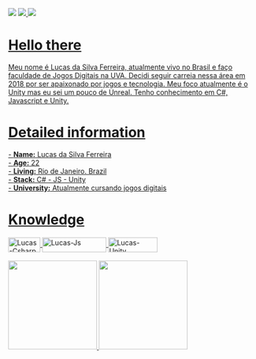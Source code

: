   <div>
    <a href="https://www.linkedin.com/in/silvalucasf" target="_blank"><img src="https://img.shields.io/badge/-LinkedIn-%230077B5?style=for-the-badge&logo=linkedin&logoColor=white" target="_blank"></a> 
    <a href = "mailto:lsf.lucasilvaferreira@gmail.com"><img src="https://img.shields.io/badge/-Gmail-%23333?style=for-the-badge&logo=gmail&logoColor=white" target="_blank"</a>
    <a href = "https://twitter.com/silva_lucasf"><img src="https://img.shields.io/badge/Twitter-1DA1F2?style=for-the-badge&logo=twitter&logoColor=white" target="_blank"</a>
  </div>
 
  <div>
  </div>
<h1>Hello there</h1
  <p> 
  Meu nome é Lucas da Silva Ferreira, atualmente vivo no Brasil e faço faculdade de Jogos Digitais na UVA. Decidi seguir carreia nessa área em 2018 por ser apaixonado por jogos e tecnologia. Meu foco atualmente é o Unity mas eu sei um pouco de Unreal. Tenho conhecimento em C#, Javascript e Unity.
  </p>
<h1>Detailed information</h1>
 - <b>Name:</b> Lucas da Silva Ferreira<br>
 - <b>Age:</b> 22<br>
 - <b>Living:</b> Rio de Janeiro. Brazil<br> 
 - <b>Stack:</b> C# - JS - Unity <br>
 - <b>University:</b> Atualmente cursando jogos digitais <br>
      
<h1>Knowledge</h1>
<div>
  <img align="center" alt="Lucas-Csharp" height="30" width="65" src="https://img.shields.io/badge/C%23-239120?style=for-the-badge&logo=c-sharp&logoColor=white">
  <img align="center" alt="Lucas-Js" height="30" width="130" src="https://img.shields.io/badge/JavaScript-F7DF1E?style=for-the-badge&logo=javascript&logoColor=black">
  <img align="center" alt="Lucas-Unity" height="30" width="100" src="https://img.shields.io/badge/Unity-100000?style=for-the-badge&logo=unity&logoColor=white">
</div>
<br>
<div>
  <a href="https://github.com/silvalucasf">
  <img height="180em" src="https://github-readme-stats.vercel.app/api?username=silvalucasf&show_icons=true&theme=dracula&include_all_commits=true&count_private=true"/>
  <img height="180em" src="https://github-readme-stats.vercel.app/api/top-langs/?username=silvalucasf&layout=compact&langs_count=16&theme=dracula"/>
</div>
  

 
